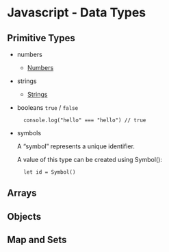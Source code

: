
# Javascript - Data Types
## Primitive Types

  - numbers
    - [Numbers](./numbers.md)
  - strings
    - [Strings](./strings.md)
    
  - booleans
    `true` / `false`
    ```
      console.log("hello" === "hello") // true
    ```
  - symbols
   
    A “symbol” represents a unique identifier.

    A value of this type can be created using Symbol():
    ```
      let id = Symbol()
    ```

## Arrays
## Objects
## Map and Sets
